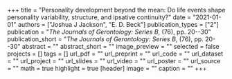 +++
title = "Personality development beyond the mean: Do life events shape personality variability, structure, and ipsative continuity?"
date = "2021-01-01"
authors = ["Joshua J Jackson", "E. D. Beck"]
publication_types = ["2"]
publication = "_The Journals of Gerontology: Series B_, (76), pp. 20--30"
publication_short = "_The Journals of Gerontology: Series B_, (76), pp. 20--30"
abstract = ""
abstract_short = ""
image_preview = ""
selected = false
projects = []
tags = []
url_pdf = ""
url_preprint = ""
url_code = ""
url_dataset = ""
url_project = ""
url_slides = ""
url_video = ""
url_poster = ""
url_source = ""
math = true
highlight = true
[header]
image = ""
caption = ""
+++
